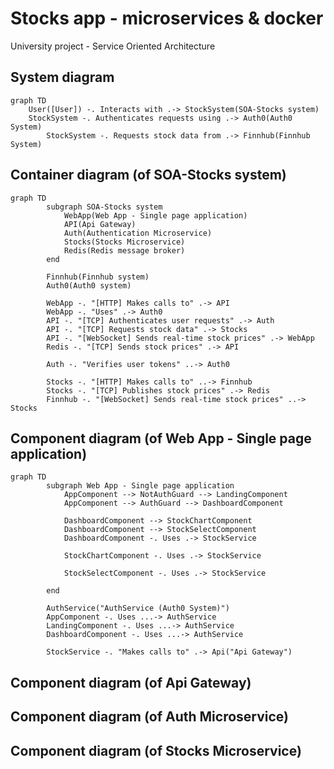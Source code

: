 # Stocks app - microservices & docker

University project - Service Oriented Architecture

## System diagram

```mermaid
graph TD
    User([User]) -. Interacts with .-> StockSystem(SOA-Stocks system)
    StockSystem -. Authenticates requests using .-> Auth0(Auth0 System)
		StockSystem -. Requests stock data from .-> Finnhub(Finnhub System)
```

## Container diagram (of SOA-Stocks system)

```mermaid
graph TD
		subgraph SOA-Stocks system
			WebApp(Web App - Single page application)
			API(Api Gateway)
			Auth(Authentication Microservice)
			Stocks(Stocks Microservice)
			Redis(Redis message broker)
		end

		Finnhub(Finnhub system)
		Auth0(Auth0 system)

		WebApp -. "[HTTP] Makes calls to" .-> API
		WebApp -. "Uses" .-> Auth0
		API -. "[TCP] Authenticates user requests" .-> Auth
		API -. "[TCP] Requests stock data" .-> Stocks
		API -. "[WebSocket] Sends real-time stock prices" .-> WebApp
		Redis -. "[TCP] Sends stock prices" .-> API

		Auth -. "Verifies user tokens" ..-> Auth0

		Stocks -. "[HTTP] Makes calls to" ..-> Finnhub
		Stocks -. "[TCP] Publishes stock prices" .-> Redis
		Finnhub -. "[WebSocket] Sends real-time stock prices" ..-> Stocks
```
## Component diagram (of Web App - Single page application)

```mermaid
graph TD
		subgraph Web App - Single page application
			AppComponent --> NotAuthGuard --> LandingComponent 
			AppComponent --> AuthGuard --> DashboardComponent
			
			DashboardComponent --> StockChartComponent
			DashboardComponent --> StockSelectComponent
			DashboardComponent -. Uses .-> StockService

			StockChartComponent -. Uses .-> StockService

			StockSelectComponent -. Uses .-> StockService

		end

		AuthService("AuthService (Auth0 System)")
		AppComponent -. Uses ...-> AuthService
		LandingComponent -. Uses ...-> AuthService
		DashboardComponent -. Uses ...-> AuthService

		StockService -. "Makes calls to" .-> Api("Api Gateway")
```
## Component diagram (of Api Gateway)

## Component diagram (of Auth Microservice)

## Component diagram (of Stocks Microservice)
